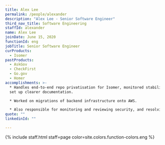 ```yaml
---
title: Alex Lee
permalink: /people/alexander
description: "Alex Lee - Senior Software Engineer"
third_nav_title: Software Engineering
staffId: alexander
name: Alex Lee
joinDate: June 15, 2020
functionId: eng
jobTitle: Senior Software Engineer
curProducts:
  - Isomer
pastProducts:
  - AskGov
  - CheckFirst
  - Go.gov
  - Homer
accomplishments: >-
  * Handles end-to-end repo privatisation for Isomer, monitored stability, and
  set up clearer documentation.

  * Worked on migrations of backend infrastructure onto AWS.

  * Also responsible for monitoring and reviewing security, and resolving vulnerabilities
quote: ""
linkedinId: ""

---
```


{% include staff.html staff=page color=site.colors.function-colors.eng %}
